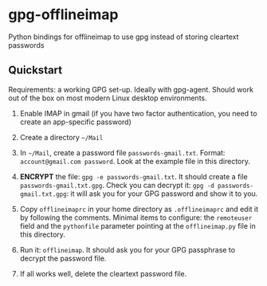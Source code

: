 # gpg-offlineimap

Python bindings for offlineimap to use gpg instead of storing cleartext passwords

## Quickstart

Requirements: a working GPG set-up. Ideally with gpg-agent. Should work
out of the box on most modern Linux desktop environments.

 1. Enable IMAP in gmail (if you have two factor authentication, you
    need to create an app-specific password)

 2. Create a directory `~/Mail`

 3. In `~/Mail`, create a password file `passwords-gmail.txt`. Format:
    `account@gmail.com password`. Look at the example file in this
    directory.

 4. **ENCRYPT** the file: `gpg -e passwords-gmail.txt`. It should create
    a file `passwords-gmail.txt.gpg`. Check you can decrypt it: `gpg -d
    passwords-gmail.txt.gpg`: it will ask you for your GPG password and
    show it to you.

 5. Copy `offlineimaprc` in your home directory as `.offlineimaprc` and
    edit it by following the comments. Minimal items to configure: the
    `remoteuser` field and the `pythonfile` parameter pointing at the
    `offlineimap.py` file in this directory.

 6. Run it: `offlineimap`. It should ask you for your GPG passphrase to
    decrypt the password file.

 7. If all works well, delete the cleartext password file.



